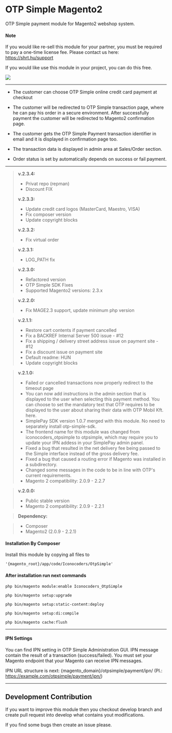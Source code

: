OTP Simple Magento2
=========================

OTP Simple payment module for Magento2 webshop system.

#### Note
If you would like re-sell this module for your partner, you must be required to pay a one-time license fee. Please contact us here: https://shrt.hu/support 

If you would like use this module in your project, you can do this free.

![](https://s3.amazonaws.com/assets-github/repo/progcode/img/otp_simple.png)

-----------------

 - The customer can choose OTP Simple online credit card payment at checkout
   
 - The customer will be redirected to OTP Simple transaction page, where he 
   can pay his order in a secure environment. After successfully payment the 
   customer will be redirected to Magento2 confirmation page.

 - The customer gets the OTP Simple Payment transaction identifier in email 
   and it is displayed in confirmation page too.

 - The transaction data is displayed in admin area at Sales/Order section.
   
 - Order status is set by automatically depends on success or fail payment. 

----------
> **v.2.3.4:**
>
> - Privat repo (repman)
> - Discount FIX
>
> **v.2.3.3:**
>
> - Update credit card logos (MasterCard, Maestro, VISA)
> - Fix composer version
> - Update copyright blocks
>
> **v.2.3.2:**
>
> - Fix virtual order

> **v.2.3.1:**
>
> - LOG_PATH fix

> **v.2.3.0:**
>
> - Refactored version
> - OTP Simple SDK Fixes
> - Supported Magento2 versions: 2.3.x

> **v.2.2.0:**
>
> - Fix MAGE2.3 support, update minimum php version

> **v.2.1.1:**
>
> - Restore cart contents if payment cancelled
> - Fix a BACKREF Internal Server 500 issue - #12
> - Fix a shipping / delivery street address issue on payment site - #12
> - Fix a discount issue on payment site
> - Default readme: HUN
> - Update copyright blocks

> **v.2.1.0:**
>
> - Failed or cancelled transactions now properly redirect to the timeout page
> - You can now add instructions in the admin section that is displayed to the user when selecting this payment method. You can choose to set the mandatory text that OTP requires to be displayed to the user about sharing their data with OTP Mobil Kft. here.
> - SimplePay SDK version 1.0.7 merged with this module. No need to separately install otp-simple-sdk.
> - The frontend name for this module was changed from iconocoders_otpsimple to otpsimple, which may require you to update your IPN addess in your SimplePay admin panel.
> - Fixed a bug that resulted in the net delivery fee being passed to the Simple interface instead of the gross delivery fee.
> - Fixed a bug that caused a routing error if Magento was installed in a subdirectory.
> - Changed some messages in the code to be in line with OTP's current requirements.
> - Magento 2 compatibility: 2.0.9 - 2.2.7

> **v.2.0.0:**
>
> - Public stable version
> - Magento 2 compatibility: 2.0.9 - 2.2.1

> **Dependency:**

> - Composer
> - Magento2 (2.0.9 - 2.2.1)

#### Installation By Composer

Install this module by copying all files to

```
'{magento_root}/app/code/Iconocoders/OtpSimple'
```

#### After installation run next commands

```
php bin/magento module:enable Iconocoders_OtpSimple
```
```
php bin/magento setup:upgrade
```
```
php bin/magento setup:static-content:deploy
```
```
php bin/magento setup:di:compile
```
```
php bin/magento cache:flush
```
----------

#### IPN Settings

You can find IPN setting in OTP Simple Administration GUI. IPN message contain the result of a transaction (success/failed). You must set your Magento endpoint that your Magento can receive IPN messages.

IPN URL structure is next: {magento_domain}/otpsimple/payment/ipn/ (Pl.: https://example.com/otpsimple/payment/ipn/)

----------

Development Contribution
-------------------

If you want to improve this module then you checkout develop branch and create pull request into develop what contains yout modifications.

If you find some bugs then create an issue please.

